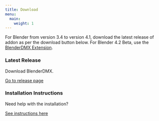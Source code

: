 ```yaml
---
title: Download
menu:
  main:
    weight: 1
---
```


For Blender from version 3.4 to version 4.1, download the latest release of
addon as per the download button below. For Blender 4.2 Beta, use the
[BlenderDMX
Extension](https://extensions.blender.org/add-ons/open-stage-blender-dmx/).


<div class="uk-container">
    <div class="uk-grid uk-grid-match uk-child-width-1-2@m uk-text-small" uk-grid>
        <div>
            <div class="uk-card uk-card-default">
                <div class="uk-card-body" id="latest_release">
              <h3 class="uk-card-title uk-margin-remove-bottom">Latest Release</h3>
                    <p class="uk-margin-small" id="latest_release">
                    Download BlenderDMX.
                        <div class="uk-margin-medium-top">
                            <a href="https://github.com/open-stage/blender-dmx/releases/latest" class="uk-button uk-button-large uk-button-primary uk-width-expand uk-margin-small-bottom"><i class="fa-solid fa-download"></i> Go to release page</a>
                        </div>
                    </p>
                </div>
            </div>
        </div>
        <div>
            <div class="uk-card uk-card-default">
                <div class="uk-card-body" id="">
              <h3 class="uk-card-title uk-margin-remove-bottom">Installation Instructions</h3>
                    <p class="uk-margin-small">
                    Need help with the installation?
                        <div class="uk-margin-medium-top">
                            <a href="/docs/installation" class="uk-button uk-button-large uk-button-secondary uk-width-expand uk-margin-small-bottom"><i class="fa-solid fa-circle-question"></i> See instructions here</a>
                        </div>
                    </p>
                </div>
            </div>
        </div>
        <div>
        </div>
    </div>
</div>

<script type="module">
    let team = $("#latest_release");
    $.get("https://api.github.com/repos/open-stage/blender-dmx/releases", (data) => {

        let total_downloads = data.reduce(function(total, item, index){
            return total + item.assets[0].download_count
        }, 0)

            team.html(
              `<h3 class="uk-card-title uk-margin-remove-bottom">Latest Release</h3>
                    <p class="uk-margin-small" id="latest_release">
<h5 style="display:inline">Version:</h5> ${data[0].name}
</br>
<h5 style="display:inline">Name:</h5> ${data[0].body.split("\n")[0].replace("# ", "")}
</br>
<h5 style="display:inline">Released:</h5> ${new Date(data[0].assets[0].created_at).toDateString()}
</br>


Total releases: ${data.length}, Total downloads: ${total_downloads}, Latest release downloads: ${data[0].assets[0].download_count}
                        <div class="uk-margin-medium-top ">
                            <a href="${data[0].assets[0].browser_download_url}" class="uk-button uk-button-large uk-button-primary uk-width-expand uk-width-auto@m uk-margin-small-bottom"><i class="fa-solid fa-download"></i> Download zip</a>
                            <a href="https://github.com/open-stage/blender-dmx/releases/latest" class="uk-button uk-button-large uk-button-secondary uk-width-expand uk-width-auto@m uk-margin-small-bottom"><i class="fa-brands fa-github"></i> Release page</a>
                        </div>
                    </p>
              `);

    });
</script>
